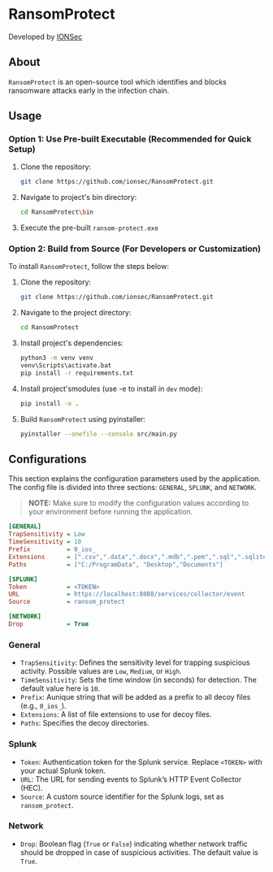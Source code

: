# RansomProtect
Developed by [IONSec](https://github.com/ionsec)

## About

`RansomProtect` is an open-source tool which identifies and blocks ransomware attacks early in the infection chain.

## Usage

### Option 1: Use Pre-built Executable (Recommended for Quick Setup)

1. Clone the repository:

    ```bash
    git clone https://github.com/ionsec/RansomProtect.git
    ```

2. Navigate to project's bin directory:

    ```bash
    cd RansomProtect\bin
    ```

3. Execute the pre-built `ransom-protect.exe`

### Option 2: Build from Source (For Developers or Customization)

To install `RansomProtect`, follow the steps below:

1. Clone the repository:

    ```bash
    git clone https://github.com/ionsec/RansomProtect.git
    ```

2. Navigate to the project directory:

    ```bash
    cd RansomProtect
    ```

3. Install project's dependencies:

    ```bash
    python3 -m venv venv
    venv\Scripts\activate.bat
    pip install -r requirements.txt
    ```

4. Install project'smodules (use -e to install in `dev` mode):

    ```bash
    pip install -e .
    ```
5. Build `RansomProtect` using pyinstaller:

    ```bash
    pyinstaller --onefile --console src/main.py
    ```
## Configurations


This section explains the configuration parameters used by the application. The config file is divided into three sections: `GENERAL`, `SPLUNK`, and `NETWORK`.

> **NOTE:** Make sure to modify the configuration values according to your environment before running the application.

```ini
[GENERAL]
TrapSensitivity = Low
TimeSensitivity = 10
Prefix          = 0_ios_
Extensions      = [".csv",".data",".docx",".mdb",".pem",".sql",".sqlite",".txt",".vmdk",".xlsx",".ini"]
Paths           = ["C:/ProgramData", "Desktop","Documents"]

[SPLUNK]
Token           = <TOKEN>
URL             = https://localhost:8088/services/collector/event
Source          = ransom_protect

[NETWORK]
Drop            = True
```

### General

- `TrapSensitivity`: Defines the sensitivity level for trapping suspicious activity. Possible values are `Low`, `Medium`, or `High`.
- `TimeSensitivity`: Sets the time window (in seconds) for detection. The default value here is `10`.
- `Prefix`: Aunique string that will be added as a prefix to all decoy files (e.g., `0_ios_`).
- `Extensions`: A list of file extensions to use for decoy files.
- `Paths`: Specifies the decoy directories.

### Splunk

- `Token`: Authentication token for the Splunk service. Replace `<TOKEN>` with your actual Splunk token.
- `URL`: The URL for sending events to Splunk’s HTTP Event Collector (HEC).
- `Source`: A custom source identifier for the Splunk logs, set as `ransom_protect`.

### Network

- `Drop`: Boolean flag (`True` or `False`) indicating whether network traffic should be dropped in case of suspicious activities. The default value is `True`.


